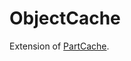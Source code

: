 # ObjectCache
 Extension of [PartCache](https://devforum.roblox.com/t/partcache-for-all-your-quick-part-creation-needs/246641/49).